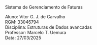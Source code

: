 Sistema de Gerenciamento de Faturas

Aluno: Vitor G. J. de Carvalho                       
RGM: 33046794                                        
Disciplina: Estruturas de Dados avancadas            
Professor: Marcelo T. Uemura                         
Data: 27/03/2025                                     
